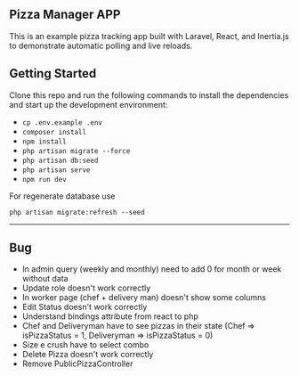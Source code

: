 ## Pizza Manager APP

This is an example pizza tracking app built with Laravel, React, and Inertia.js to demonstrate automatic polling and live reloads.

## Getting Started

Clone this repo and run the following commands to install the dependencies and start up the development environment:

- `cp .env.example .env`
- `composer install`
- `npm install`
- `php artisan migrate --force`
- `php artisan db:seed`
- `php artisan serve`
- `npm run dev`

For regenerate database use

`php artisan migrate:refresh --seed`

---------------------------------------------------------
## Bug
- In admin query (weekly and monthly) need to add 0 for month or week without data
- Update role doesn't work correctly
- In worker page (chef + delivery man) doesn't show some columns
- Edit Status doesn't work correctly
- Understand bindings attribute from react to php
- Chef and Deliveryman have to see pizzas in their state (Chef => isPizzaStatus = 1, Deliveryman => isPizzaStatus = 0)
- Size e crush have to select combo
- Delete Pizza doesn't work correctly
- Remove PublicPizzaController